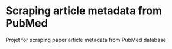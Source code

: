 # Scraping article metadata from PubMed
Projet for scraping paper article metadata  from PubMed database
